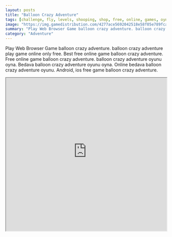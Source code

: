 ```yaml
---
layout: posts
title: "Balloon Crazy Adventure"
tags: [challenge, fly, levels, shooping, shop, free, online, games, oyna, game, free, games, play, play, games]
image: "https://img.gamedistribution.com/4277ace5692042518e58f05e789fcaba.jpg"
summary: "Play Web Browser Game balloon crazy adventure. balloon crazy adventure play game online only free. Best free online game balloon crazy adventure. Free online game balloon crazy adventure. balloon crazy adventure oyunu oyna. Bedava balloon crazy adventure oyunu oyna. Online bedava balloon crazy adventure oyunu. Android, ios free game balloon crazy adventure."
category: "Adventure"
---
```


Play Web Browser Game balloon crazy adventure. balloon crazy adventure play game online only free. Best free online game balloon crazy adventure. Free online game balloon crazy adventure. balloon crazy adventure oyunu oyna. Bedava balloon crazy adventure oyunu oyna. Online bedava balloon crazy adventure oyunu. Android, ios free game balloon crazy adventure.

<iframe width="100%" height="480px;" src="https://html5.gamedistribution.com/4277ace5692042518e58f05e789fcaba/"></iframe>